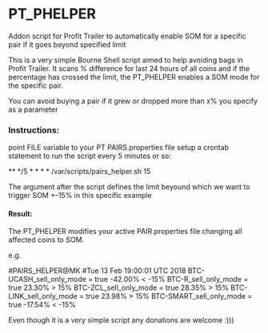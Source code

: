 # PT_PHELPER
Addon script for Profit Trailer to automatically enable SOM for a specific pair if it goes beyond specified limit


This is a very simple Bourne Shell script aimed to help avoiding bags in Profit Trailer.
It scans % difference for last 24 hours of all coins and if the percentage has crossed the limit, the PT_PHELPER
enables a SOM mode for the specific pair.

You can avoid buying a pair if it grew or dropped more than x% you specify as a parameter

### Instructions:

point FILE variable to your PT PAIRS.properties file
setup a crontab statement to run the script every 5 minutes or so:

** */5     *       *       *       * /var/scripts/pairs_helper.sh 15

The argument after the script defines the limit beyound which we want to trigger SOM +-15% in this specific example

#### Result:
The PT_PHELPER modifies your active PAIR.properties file changing all affected coins to SOM.

e.g.

#PAIRS_HELPER@MK
#Tue 13 Feb 19:00:01 UTC 2018
BTC-UCASH_sell_only_mode = true
 -42.00% < -15%
BTC-R_sell_only_mode = true
 23.30% > 15%
BTC-ZCL_sell_only_mode = true
 28.35% > 15%
BTC-LINK_sell_only_mode = true
 23.98% > 15%
BTC-SMART_sell_only_mode = true
 -17.54% < -15%

Even though it is a very simple script any donations are welcome :)))

